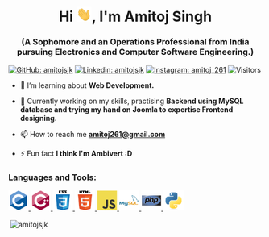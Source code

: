 <h1 align="center"> Hi <img src="https://raw.githubusercontent.com/ABSphreak/ABSphreak/master/gifs/Hi.gif" width="30px">, I'm Amitoj Singh </h1>
<h3 align="center">(A Sophomore and an Operations Professional from India pursuing Electronics and Computer Software Engineering.)</h3>

[![GitHub: amitojsjk](https://img.shields.io/github/followers/amitojsjk?label=follow&style=social)](https://github.com/amitojsjk/)
[![Linkedin: amitojsjk](https://img.shields.io/badge/-Amitoj%20Singh-blue?style=flat-square&logo=Linkedin&logoColor=white&link=https://www.linkedin.com/in/amitojsjk/)](https://www.linkedin.com/in/amitojsjk/)
[![Instagram: amitoj_261](https://img.shields.io/badge/-Amitoj%20S.-pink?style=flat-square&logo=Instagram&logoColor=white&link=https://instagram.com/amitoj_261/)](https://instagram.com/amitoj_261/)
![Visitors](https://visitor-badge.glitch.me/badge?page_id=amitojsjk&left_color=gray&right_color=blue)


- 🔭 I’m learning about **Web Development.**

- 🌱 Currently working on my skills, practising **Backend using MySQL database and trying my hand on Joomla to expertise Frontend designing.**

- 📫 How to reach me **amitoj261@gmail.com**

- ⚡ Fun fact **I think I'm Ambivert :D**

<h3 align="left">Languages and Tools:</h3>
<p align="left"> <a href="https://www.cprogramming.com/" target="_blank"> <img src="https://raw.githubusercontent.com/devicons/devicon/master/icons/c/c-original.svg" alt="c" width="40" height="40"/> </a> <a href="https://www.w3schools.com/cpp/" target="_blank"> <img src="https://raw.githubusercontent.com/devicons/devicon/master/icons/cplusplus/cplusplus-original.svg" alt="cplusplus" width="40" height="40"/> </a> <a href="https://www.w3schools.com/css/" target="_blank"> <img src="https://raw.githubusercontent.com/devicons/devicon/master/icons/css3/css3-original-wordmark.svg" alt="css3" width="40" height="40"/> </a> <a href="https://www.w3.org/html/" target="_blank"> <img src="https://raw.githubusercontent.com/devicons/devicon/master/icons/html5/html5-original-wordmark.svg" alt="html5" width="40" height="40"/> </a> <a href="https://developer.mozilla.org/en-US/docs/Web/JavaScript" target="_blank"> <img src="https://raw.githubusercontent.com/devicons/devicon/master/icons/javascript/javascript-original.svg" alt="javascript" width="40" height="40"/> </a> <a href="https://www.mysql.com/" target="_blank"> <img src="https://raw.githubusercontent.com/devicons/devicon/master/icons/mysql/mysql-original-wordmark.svg" alt="mysql" width="40" height="40"/> </a> <a href="https://www.php.net" target="_blank"> <img src="https://raw.githubusercontent.com/devicons/devicon/master/icons/php/php-original.svg" alt="php" width="40" height="40"/> </a> <a href="https://www.python.org" target="_blank"> <img src="https://raw.githubusercontent.com/devicons/devicon/master/icons/python/python-original.svg" alt="python" width="40" height="40"/> </a> </p>

<p>&nbsp;<img align="center" src="https://github-readme-stats.vercel.app/api?username=amitojsjk&show_icons=true&locale=en" alt="amitojsjk" /></p>
